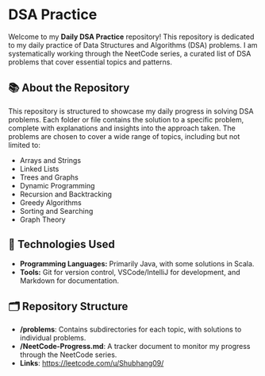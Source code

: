 # DSA Practice

Welcome to my **Daily DSA Practice** repository! This repository is dedicated to my daily practice of Data Structures and Algorithms (DSA) problems. I am systematically working through the NeetCode series, a curated list of DSA problems that cover essential topics and patterns.

## 📚 About the Repository 

This repository is structured to showcase my daily progress in solving DSA problems. Each folder or file contains the solution to a specific problem, complete with explanations and insights into the approach taken. The problems are chosen to cover a wide range of topics, including but not limited to:

- Arrays and Strings
- Linked Lists
- Trees and Graphs
- Dynamic Programming
- Recursion and Backtracking
- Greedy Algorithms
- Sorting and Searching
- Graph Theory

## 🔧 Technologies Used

- **Programming Languages:** Primarily Java, with some solutions in Scala.
- **Tools:** Git for version control, VSCode/IntelliJ for development, and Markdown for documentation.

## 🗂️ Repository Structure

- **/problems**: Contains subdirectories for each topic, with solutions to individual problems.
- **/NeetCode-Progress.md**: A tracker document to monitor my progress through the NeetCode series.
- **Links**: https://leetcode.com/u/Shubhang09/

